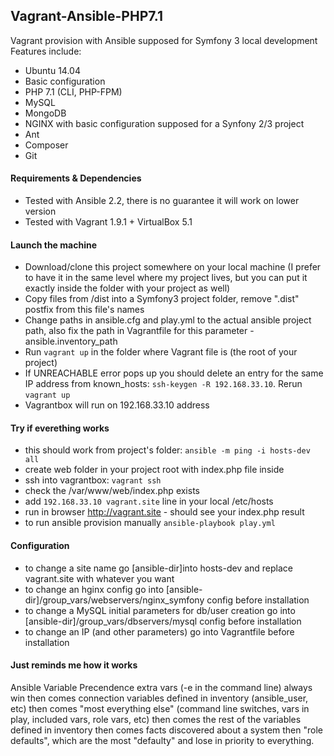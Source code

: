 ## Vagrant-Ansible-PHP7.1

Vagrant provision with Ansible supposed for Symfony 3 local development
Features include:
- Ubuntu 14.04
- Basic configuration
- PHP 7.1 (CLI, PHP-FPM)
- MySQL
- MongoDB
- NGINX with basic configuration supposed for a Synfony 2/3 project
- Ant
- Composer
- Git

#### Requirements & Dependencies
- Tested with Ansible 2.2, there is no guarantee it will work on lower version
- Tested with Vagrant 1.9.1 + VirtualBox 5.1

#### Launch the machine
- Download/clone this project somewhere on your local machine (I prefer to have it in the same level where my project lives, but you can put it exactly inside the folder with your project as well)
- Copy files from /dist into a Symfony3 project folder, remove ".dist" postfix from this file's names
- Change paths in ansible.cfg and play.yml to the actual ansible project path, also fix the path in Vagrantfile for this parameter - ansible.inventory_path
- Run `vagrant up` in the folder where Vagrant file is (the root of your project)
- If UNREACHABLE error pops up you should delete an entry for the same IP address from known_hosts: `ssh-keygen -R 192.168.33.10`. Rerun `vagrant up`
- Vagrantbox will run on 192.168.33.10 address

#### Try if everething works
- this should work from project's folder: `ansible -m ping -i hosts-dev all`
- create web folder in your project root with index.php file inside
- ssh into vagrantbox: `vagrant ssh`
- check the /var/www/web/index.php exists
- add `192.168.33.10 vagrant.site` line in your local /etc/hosts
- run in browser http://vagrant.site - should see your index.php result
- to run ansible provision manually `ansible-playbook play.yml`

#### Configuration
- to change a site name go [ansible-dir]into hosts-dev and replace vagrant.site with whatever you want
- to change an hginx config go into [ansible-dir]/group_vars/webservers/nginx_symfony config before installation
- to change a MySQL initial parameters  for db/user creation  go into  [ansible-dir]/group_vars/dbservers/mysql config before installation
- to change an IP (and other parameters) go into Vagrantfile before installation

#### Just reminds me how it works
Ansible Variable Precendence
extra vars (-e in the command line) always win
then comes connection variables defined in inventory (ansible_user, etc)
then comes "most everything else" (command line switches, vars in play, included vars, role vars, etc)
then comes the rest of the variables defined in inventory
then comes facts discovered about a system
then "role defaults", which are the most "defaulty" and lose in priority to everything.
